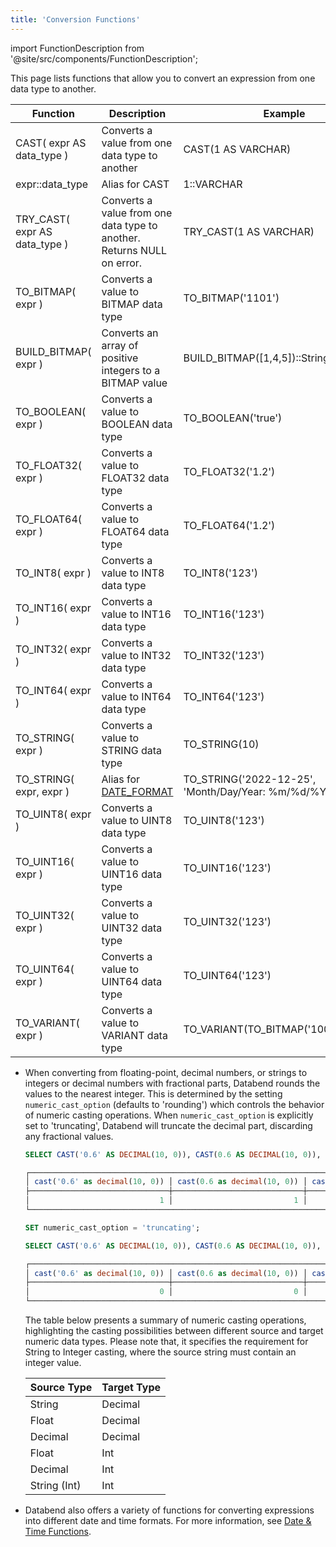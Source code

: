 ```yaml
---
title: 'Conversion Functions'
---
```


import FunctionDescription from '@site/src/components/FunctionDescription';

<FunctionDescription description="Introduced or updated: v1.2.187"/>

This page lists functions that allow you to convert an expression from one data type to another.

| Function                      | Description                                                            | Example                                             | Result                     |
|-------------------------------|------------------------------------------------------------------------|-----------------------------------------------------|----------------------------|
| CAST( expr AS data_type )     | Converts a value from one data type to another                         | CAST(1 AS VARCHAR)                                  | 1                          |
| expr::data_type               | Alias for CAST                                                         | 1::VARCHAR                                          | 1                          |
| TRY_CAST( expr AS data_type ) | Converts a value from one data type to another. Returns NULL on error. | TRY_CAST(1 AS VARCHAR)                              | 1                          |
| TO_BITMAP( expr )             | Converts a value to BITMAP data type                                   | TO_BITMAP('1101')                                   | 1101                       |
| BUILD_BITMAP( expr )          | Converts an array of positive integers to a BITMAP value                        | BUILD_BITMAP([1,4,5])::String | 1,4,5 |
| TO_BOOLEAN( expr )            | Converts a value to BOOLEAN data type                                  | TO_BOOLEAN('true')                                  | 1                          |
| TO_FLOAT32( expr )            | Converts a value to FLOAT32 data type                                  | TO_FLOAT32('1.2')                                   | 1.2                        |
| TO_FLOAT64( expr )            | Converts a value to FLOAT64 data type                                  | TO_FLOAT64('1.2')                                   | 1.2                        |
| TO_INT8( expr )               | Converts a value to INT8 data type                                     | TO_INT8('123')                                      | 123                        |
| TO_INT16( expr )              | Converts a value to INT16 data type                                    | TO_INT16('123')                                     | 123                        |
| TO_INT32( expr )              | Converts a value to INT32 data type                                    | TO_INT32('123')                                     | 123                        |
| TO_INT64( expr )              | Converts a value to INT64 data type                                    | TO_INT64('123')                                     | 123                        |
| TO_STRING( expr )             | Converts a value to STRING data type                                   | TO_STRING(10)                                       | 10                         |
| TO_STRING( expr, expr )       | Alias for [DATE_FORMAT](../30-datetime-functions/date-format)         | TO_STRING('2022-12-25', 'Month/Day/Year: %m/%d/%Y') | Month/Day/Year: 12/25/2022 |
| TO_UINT8( expr )              | Converts a value to UINT8 data type                                    | TO_UINT8('123')                                     | 123                        |
| TO_UINT16( expr )             | Converts a value to UINT16 data type                                   | TO_UINT16('123')                                    | 123                        |
| TO_UINT32( expr )             | Converts a value to UINT32 data type                                   | TO_UINT32('123')                                    | 123                        |
| TO_UINT64( expr )             | Converts a value to UINT64 data type                                   | TO_UINT64('123')                                    | 123                        |
| TO_VARIANT( expr )            | Converts a value to VARIANT data type | TO_VARIANT(TO_BITMAP('100,200,300')) | [100,200,300] |

- When converting from floating-point, decimal numbers, or strings to integers or decimal numbers with fractional parts, Databend rounds the values to the nearest integer. This is determined by the setting `numeric_cast_option` (defaults to 'rounding') which controls the behavior of numeric casting operations. When `numeric_cast_option` is explicitly set to 'truncating', Databend will truncate the decimal part, discarding any fractional values.

    ```sql title='Example:'
    SELECT CAST('0.6' AS DECIMAL(10, 0)), CAST(0.6 AS DECIMAL(10, 0)), CAST(1.5 AS INT);

    ┌──────────────────────────────────────────────────────────────────────────────────┐
    │ cast('0.6' as decimal(10, 0)) │ cast(0.6 as decimal(10, 0)) │ cast(1.5 as int32) │
    ├───────────────────────────────┼─────────────────────────────┼────────────────────┤
    │                             1 │                           1 │                  2 │
    └──────────────────────────────────────────────────────────────────────────────────┘

    SET numeric_cast_option = 'truncating';

    SELECT CAST('0.6' AS DECIMAL(10, 0)), CAST(0.6 AS DECIMAL(10, 0)), CAST(1.5 AS INT);

    ┌──────────────────────────────────────────────────────────────────────────────────┐
    │ cast('0.6' as decimal(10, 0)) │ cast(0.6 as decimal(10, 0)) │ cast(1.5 as int32) │
    ├───────────────────────────────┼─────────────────────────────┼────────────────────┤
    │                             0 │                           0 │                  1 │
    └──────────────────────────────────────────────────────────────────────────────────┘
    ```

    The table below presents a summary of numeric casting operations, highlighting the casting possibilities between different source and target numeric data types. Please note that, it specifies the requirement for String to Integer casting, where the source string must contain an integer value.

    | Source Type    | Target Type |
    |----------------|-------------|
    | String         | Decimal     |
    | Float          | Decimal     |
    | Decimal        | Decimal     |
    | Float          | Int         |
    | Decimal        | Int         |
    | String (Int)   | Int         |


- Databend also offers a variety of functions for converting expressions into different date and time formats. For more information, see [Date & Time Functions](../30-datetime-functions/index.md).